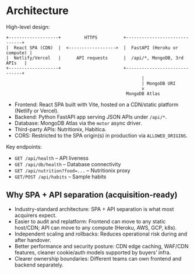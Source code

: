 # Architecture

High-level design:

```
+-------------------+         HTTPS          +------------------------------+
|  React SPA (CDN)  |  <------------------>  |  FastAPI (Heroku or compute) |
|  Netlify/Vercel   |      API requests      |  /api/*, MongoDB, 3rd APIs   |
+-------------------+                        +------------------------------+
                                                    |
                                                    | MongoDB URI
                                                    v
                                              MongoDB Atlas
```

- Frontend: React SPA built with Vite, hosted on a CDN/static platform (Netlify or Vercel).
- Backend: Python FastAPI app serving JSON APIs under `/api/*`.
- Database: MongoDB Atlas via the `motor` async driver.
- Third-party APIs: Nutritionix, Habitica.
- CORS: Restricted to the SPA origin(s) in production via `ALLOWED_ORIGINS`.

Key endpoints:
- `GET /api/health` – API liveness
- `GET /api/db/health` – Database connectivity
- `GET /api/nutrition?food=...` – Nutritionix proxy
- `GET/POST /api/habits` – Sample habits

## Why SPA + API separation (acquisition-ready)

- Industry-standard architecture: SPA + API separation is what most acquirers expect.
- Easier to audit and replatform: Frontend can move to any static host/CDN; API can move to any compute (Heroku, AWS, GCP, k8s).
- Independent scaling and rollbacks: Reduces operational risk during and after handover.
- Better performance and security posture: CDN edge caching, WAF/CDN features, cleaner cookie/auth models supported by buyers’ infra.
- Clearer ownership boundaries: Different teams can own frontend and backend separately.
